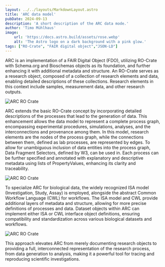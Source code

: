 ```yaml
---
layout: ../../layouts/MarkdownLayout.astro
title: 'ARC data model'
pubDate: 2024-09-13
description: 'A short description of the ARC data mode.'
author: 'Timo Mühlhaus'
image:
    url: 'https://docs.astro.build/assets/rose.webp'
    alt: 'The Astro logo on a dark background with a pink glow.'
tags: ["RO-Crate", "FAIR digital object","JSON-LD"]
---
```


ARC is an implementation of a FAIR Digital Object (FDO), utilizing RO-Crate with Schema.org and Bioschemas objects as its foundation, and further enhancing it with additional metadata and structure. An RO-Crate serves as a research object, composed of a collection of research elements and data, enabling detailed descriptions of these collections. Research elements in this context include samples, measurement data, and other research outputs.

![ARC RO Crate](/arc-website/arc-ro-crate.png)

ARC extends the basic RO-Crate concept by incorporating detailed descriptions of the processes that lead to the generation of data. This enhancement allows the data model to represent a complete process graph, encompassing experimental procedures, simulations, analyses, and the interconnections and provenance among them.
In this model, research elements are the nodes of the process graph, while the connections between them, defined as lab processes, are represented by edges. To allow for unambiguous inclusion of data entities into the process graph, Data Fragment Selectors, defined by W3, can be used in.
Each process can be further specified and annotated with explanatory and descriptive metadata using lists of PropertyValues, enhancing its clarity and traceability.

![ARC RO Crate](/arc-website/ARC-isa-cwl-decorations.png)

To specialize ARC for biological data, the widely recognized ISA model (Investigation, Study, Assay) is employed, alongside the abstract Common Workflow Language (CWL) for workflows. The ISA model and CWL provide additional layers of metadata and structure, allowing for more precise definitions of processes and data. Dataset objects within ARC can implement either ISA or CWL interface object definitions, ensuring compatibility and standardization across various biological datasets and workflows.

![ARC RO Crate](/arc-website/arc-ro-crate-profiles.png)

This approach elevates ARC from merely documenting research objects to providing a full, interconnected representation of the research process, from data generation to analysis, making it a powerful tool for tracing and reproducing scientific investigations.
